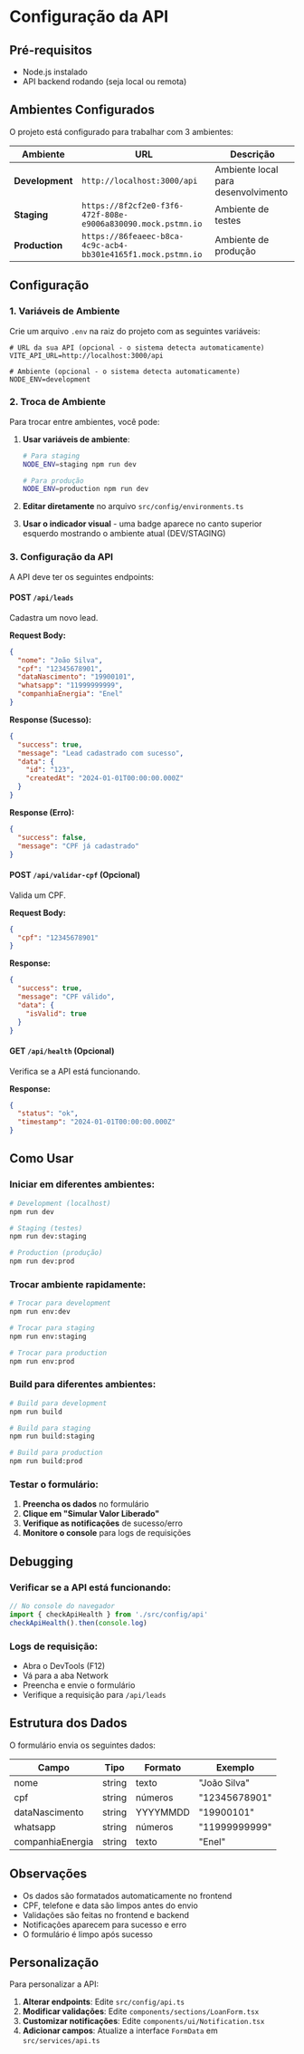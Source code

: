 # Configuração da API

## Pré-requisitos

- Node.js instalado
- API backend rodando (seja local ou remota)

## Ambientes Configurados

O projeto está configurado para trabalhar com 3 ambientes:

| Ambiente | URL | Descrição |
|----------|-----|-----------|
| **Development** | `http://localhost:3000/api` | Ambiente local para desenvolvimento |
| **Staging** | `https://8f2cf2e0-f3f6-472f-808e-e9006a830090.mock.pstmn.io` | Ambiente de testes |
| **Production** | `https://86feaeec-b8ca-4c9c-acb4-bb301e4165f1.mock.pstmn.io` | Ambiente de produção |

## Configuração

### 1. Variáveis de Ambiente

Crie um arquivo `.env` na raiz do projeto com as seguintes variáveis:

```env
# URL da sua API (opcional - o sistema detecta automaticamente)
VITE_API_URL=http://localhost:3000/api

# Ambiente (opcional - o sistema detecta automaticamente)
NODE_ENV=development
```

### 2. Troca de Ambiente

Para trocar entre ambientes, você pode:

1. **Usar variáveis de ambiente**:
   ```bash
   # Para staging
   NODE_ENV=staging npm run dev
   
   # Para produção
   NODE_ENV=production npm run dev
   ```

2. **Editar diretamente** no arquivo `src/config/environments.ts`

3. **Usar o indicador visual** - uma badge aparece no canto superior esquerdo mostrando o ambiente atual (DEV/STAGING)

### 3. Configuração da API

A API deve ter os seguintes endpoints:

#### POST `/api/leads`
Cadastra um novo lead.

**Request Body:**
```json
{
  "nome": "João Silva",
  "cpf": "12345678901",
  "dataNascimento": "19900101",
  "whatsapp": "11999999999",
  "companhiaEnergia": "Enel"
}
```

**Response (Sucesso):**
```json
{
  "success": true,
  "message": "Lead cadastrado com sucesso",
  "data": {
    "id": "123",
    "createdAt": "2024-01-01T00:00:00.000Z"
  }
}
```

**Response (Erro):**
```json
{
  "success": false,
  "message": "CPF já cadastrado"
}
```

#### POST `/api/validar-cpf` (Opcional)
Valida um CPF.

**Request Body:**
```json
{
  "cpf": "12345678901"
}
```

**Response:**
```json
{
  "success": true,
  "message": "CPF válido",
  "data": {
    "isValid": true
  }
}
```

#### GET `/api/health` (Opcional)
Verifica se a API está funcionando.

**Response:**
```json
{
  "status": "ok",
  "timestamp": "2024-01-01T00:00:00.000Z"
}
```

## Como Usar

### Iniciar em diferentes ambientes:

```bash
# Development (localhost)
npm run dev

# Staging (testes)
npm run dev:staging

# Production (produção)
npm run dev:prod
```

### Trocar ambiente rapidamente:

```bash
# Trocar para development
npm run env:dev

# Trocar para staging
npm run env:staging

# Trocar para production
npm run env:prod
```

### Build para diferentes ambientes:

```bash
# Build para development
npm run build

# Build para staging
npm run build:staging

# Build para production
npm run build:prod
```

### Testar o formulário:
1. **Preencha os dados** no formulário
2. **Clique em "Simular Valor Liberado"**
3. **Verifique as notificações** de sucesso/erro
4. **Monitore o console** para logs de requisições

## Debugging

### Verificar se a API está funcionando:
```javascript
// No console do navegador
import { checkApiHealth } from './src/config/api'
checkApiHealth().then(console.log)
```

### Logs de requisição:
- Abra o DevTools (F12)
- Vá para a aba Network
- Preencha e envie o formulário
- Verifique a requisição para `/api/leads`

## Estrutura dos Dados

O formulário envia os seguintes dados:

| Campo | Tipo | Formato | Exemplo |
|-------|------|---------|---------|
| nome | string | texto | "João Silva" |
| cpf | string | números | "12345678901" |
| dataNascimento | string | YYYYMMDD | "19900101" |
| whatsapp | string | números | "11999999999" |
| companhiaEnergia | string | texto | "Enel" |

## Observações

- Os dados são formatados automaticamente no frontend
- CPF, telefone e data são limpos antes do envio
- Validações são feitas no frontend e backend
- Notificações aparecem para sucesso e erro
- O formulário é limpo após sucesso

## Personalização

Para personalizar a API:

1. **Alterar endpoints**: Edite `src/config/api.ts`
2. **Modificar validações**: Edite `components/sections/LoanForm.tsx`
3. **Customizar notificações**: Edite `components/ui/Notification.tsx`
4. **Adicionar campos**: Atualize a interface `FormData` em `src/services/api.ts`

